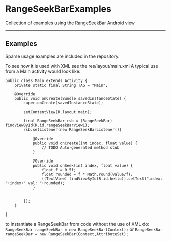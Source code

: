 RangeSeekBarExamples
====================

Collection of examples using the RangeSeekBar Android view

---
## Examples

Sparse usage examples are included in the repository.

To see how it is used with XML see the res/layout/main.xml
A typical use from a Main activity would look like:

```
public class Main extends Activity {
	private static final String TAG = "Main";

	@Override
	public void onCreate(Bundle savedInstanceState) {
        super.onCreate(savedInstanceState);
        
        setContentView(R.layout.main);
        
        final RangeSeekBar rsb = (RangeSeekBar) findViewById(R.id.rangeSeekBarView1);
		rsb.setListener(new RangeSeekBarListener(){
			
			@Override
			public void onCreate(int index, float value) {
				// TODO Auto-generated method stub
			}
			
			@Override
			public void onSeek(int index, float value) {
				float f = 0.5f;
				float rounded = f * Math.round(value/f);
				((TextView) findViewById(R.id.hello)).setText("index: "+index+" val: "+rounded);
			}

			
		});
	}

}
```

to instantiate a RangeSeekBar from code without the use of XML do:
`RangeSeekBar rangeSeekBar = new RangeSeekBar(Context);`
or
`RangeSeekBar rangeSeekBar = new RangeSeekBar(Context,AttributeSet);`
